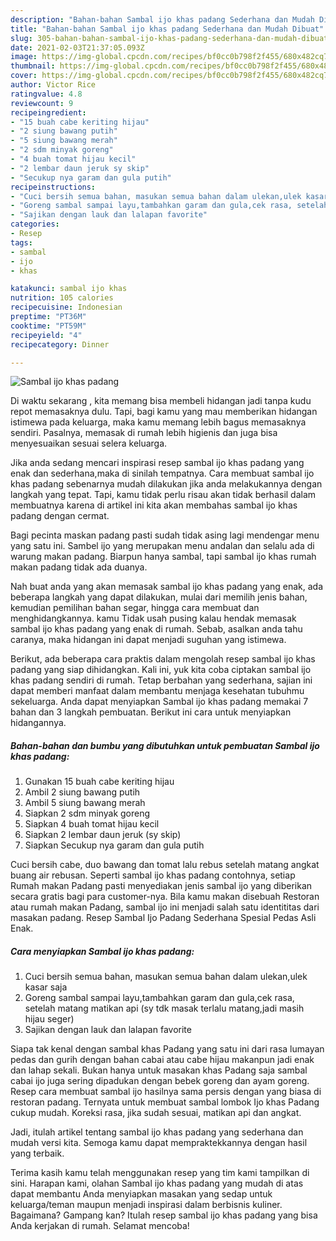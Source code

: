 ```yaml
---
description: "Bahan-bahan Sambal ijo khas padang Sederhana dan Mudah Dibuat"
title: "Bahan-bahan Sambal ijo khas padang Sederhana dan Mudah Dibuat"
slug: 305-bahan-bahan-sambal-ijo-khas-padang-sederhana-dan-mudah-dibuat
date: 2021-02-03T21:37:05.093Z
image: https://img-global.cpcdn.com/recipes/bf0cc0b798f2f455/680x482cq70/sambal-ijo-khas-padang-foto-resep-utama.jpg
thumbnail: https://img-global.cpcdn.com/recipes/bf0cc0b798f2f455/680x482cq70/sambal-ijo-khas-padang-foto-resep-utama.jpg
cover: https://img-global.cpcdn.com/recipes/bf0cc0b798f2f455/680x482cq70/sambal-ijo-khas-padang-foto-resep-utama.jpg
author: Victor Rice
ratingvalue: 4.8
reviewcount: 9
recipeingredient:
- "15 buah cabe keriting hijau"
- "2 siung bawang putih"
- "5 siung bawang merah"
- "2 sdm minyak goreng"
- "4 buah tomat hijau kecil"
- "2 lembar daun jeruk sy skip"
- "Secukup nya garam dan gula putih"
recipeinstructions:
- "Cuci bersih semua bahan, masukan semua bahan dalam ulekan,ulek kasar saja"
- "Goreng sambal sampai layu,tambahkan garam dan gula,cek rasa, setelah matang matikan api (sy tdk masak terlalu matang,jadi masih hijau seger)"
- "Sajikan dengan lauk dan lalapan favorite"
categories:
- Resep
tags:
- sambal
- ijo
- khas

katakunci: sambal ijo khas 
nutrition: 105 calories
recipecuisine: Indonesian
preptime: "PT36M"
cooktime: "PT59M"
recipeyield: "4"
recipecategory: Dinner

---
```



![Sambal ijo khas padang](https://img-global.cpcdn.com/recipes/bf0cc0b798f2f455/680x482cq70/sambal-ijo-khas-padang-foto-resep-utama.jpg)

Di waktu  sekarang , kita memang bisa membeli hidangan jadi tanpa kudu repot memasaknya dulu. Tapi, bagi kamu yang mau memberikan hidangan istimewa pada keluarga, maka kamu memang lebih bagus memasaknya sendiri. Pasalnya, memasak di rumah lebih higienis dan juga bisa menyesuaikan sesuai selera keluarga.

Jika anda sedang mencari inspirasi resep sambal ijo khas padang yang enak dan sederhana,maka di sinilah tempatnya. Cara membuat sambal ijo khas padang  sebenarnya mudah dilakukan jika anda melakukannya dengan langkah yang tepat. Tapi, kamu tidak perlu risau akan tidak berhasil dalam membuatnya 
karena di artikel ini kita akan membahas sambal ijo khas padang dengan cermat.  

Bagi pecinta maskan padang pasti sudah tidak asing lagi mendengar menu yang satu ini. Sambel ijo yang merupakan menu andalan dan selalu ada di warung makan padang. Biarpun hanya sambal, tapi sambal ijo khas rumah makan padang tidak ada duanya.

Nah buat anda yang akan memasak sambal ijo khas padang yang enak, ada beberapa langkah yang dapat dilakukan, mulai dari memilih jenis bahan, kemudian pemilihan bahan segar, hingga cara membuat dan menghidangkannya. kamu Tidak usah pusing kalau hendak memasak sambal ijo khas padang yang enak di rumah. Sebab, asalkan anda  tahu caranya, maka hidangan ini dapat menjadi suguhan yang istimewa.

Berikut, ada beberapa cara praktis  dalam mengolah resep sambal ijo khas padang yang siap dihidangkan. Kali ini, yuk kita coba ciptakan sambal ijo khas padang sendiri di rumah. Tetap berbahan yang sederhana, sajian ini dapat memberi manfaat dalam membantu menjaga kesehatan tubuhmu sekeluarga. Anda dapat menyiapkan Sambal ijo khas padang memakai 7 bahan dan 3 langkah pembuatan. Berikut ini cara untuk menyiapkan hidangannya.

<!--inarticleads1-->

##### Bahan-bahan dan bumbu yang dibutuhkan untuk pembuatan Sambal ijo khas padang:

1. Gunakan 15 buah cabe keriting hijau
1. Ambil 2 siung bawang putih
1. Ambil 5 siung bawang merah
1. Siapkan 2 sdm minyak goreng
1. Siapkan 4 buah tomat hijau kecil
1. Siapkan 2 lembar daun jeruk (sy skip)
1. Siapkan Secukup nya garam dan gula putih


Cuci bersih cabe, duo bawang dan tomat lalu rebus setelah matang angkat buang air rebusan. Seperti sambal ijo khas padang contohnya, setiap Rumah makan Padang pasti menyediakan jenis sambal ijo yang diberikan secara gratis bagi para customer-nya. Bila kamu makan disebuah Restoran atau rumah makan Padang, sambal ijo ini menjadi salah satu identititas dari masakan padang. Resep Sambal Ijo Padang Sederhana Spesial Pedas Asli Enak. 

<!--inarticleads2-->

##### Cara menyiapkan Sambal ijo khas padang:

1. Cuci bersih semua bahan, masukan semua bahan dalam ulekan,ulek kasar saja
1. Goreng sambal sampai layu,tambahkan garam dan gula,cek rasa, setelah matang matikan api (sy tdk masak terlalu matang,jadi masih hijau seger)
1. Sajikan dengan lauk dan lalapan favorite


Siapa tak kenal dengan sambal khas Padang yang satu ini dari rasa lumayan pedas dan gurih dengan bahan cabai atau cabe hijau makanpun jadi enak dan lahap sekali. Bukan hanya untuk masakan khas Padang saja sambal cabai ijo juga sering dipadukan dengan bebek goreng dan ayam goreng. Resep cara membuat sambal ijo hasilnya sama persis dengan yang biasa di restoran padang. Ternyata untuk membuat sambal lombok Ijo khas Padang cukup mudah. Koreksi rasa, jika sudah sesuai, matikan api dan angkat. 

Jadi, itulah artikel tentang  sambal ijo khas padang  yang sederhana dan mudah versi kita. Semoga kamu dapat mempraktekkannya dengan hasil yang terbaik. 

Terima kasih kamu telah menggunakan resep yang tim kami tampilkan di sini. Harapan kami, olahan  Sambal ijo khas padang yang mudah di atas dapat membantu Anda menyiapkan masakan yang sedap untuk keluarga/teman maupun menjadi inspirasi dalam berbisnis kuliner. Bagaimana? Gampang kan? Itulah resep sambal ijo khas padang yang bisa Anda kerjakan di rumah. Selamat mencoba!

